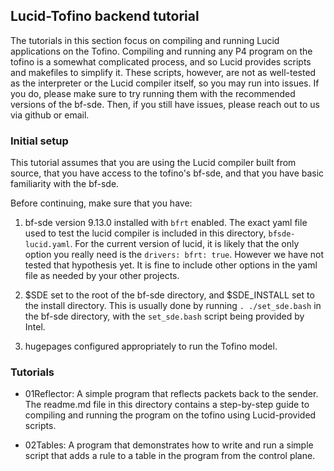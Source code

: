 ## Lucid-Tofino backend tutorial

The tutorials in this section focus on compiling and running Lucid applications on the Tofino. Compiling and running any P4 program on the tofino is a somewhat complicated process, and so Lucid provides scripts and makefiles to simplify it. These scripts, however, are not as well-tested as the interpreter or the Lucid compiler itself, so you may run into issues. If you do, please make sure to try running them with the recommended versions of the bf-sde. Then, if you still have issues, please reach out to us via github or email. 

### Initial setup

This tutorial assumes that you are using the Lucid compiler built from source, that you have access to the tofino's bf-sde, and that you have basic familiarity with the bf-sde. 

Before continuing, make sure that you have: 
1. bf-sde version 9.13.0 installed with `bfrt` enabled. The exact yaml file used to test the lucid compiler is included in this directory, `bfsde-lucid.yaml`. For the current version of lucid, it is likely that the only option you really need is the `drivers: bfrt: true`. However we have not tested that hypothesis yet. It is fine to include other options in the yaml file as needed by your other projects.

2. $SDE set to the root of the bf-sde directory, and $SDE_INSTALL set to the install directory. This is usually done by running `. ./set_sde.bash` in the bf-sde directory, with the `set_sde.bash` script being provided by Intel.

3. hugepages configured appropriately to run the Tofino model.

### Tutorials

- 01Reflector: A simple program that reflects packets back to the sender. The readme.md file in this directory contains a step-by-step guide to compiling and running the program on the tofino using Lucid-provided scripts.

- 02Tables: A program that demonstrates how to write and run a simple script that adds a rule to a table in the program from the control plane.